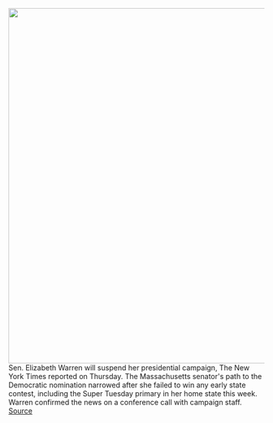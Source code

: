 <img src='https://cdn.vox-cdn.com/thumbor/uYx4S_zDP6yl5U_bvM-5nUAT_CI=/0x0:5460x3453/1200x800/filters:focal(2294x1291:3166x2163)/cdn.vox-cdn.com/uploads/chorus_image/image/66444470/1204234549.jpg.0.jpg' width='700px' /><br/>
Sen. Elizabeth Warren will suspend her presidential campaign, The New York Times reported on Thursday. The Massachusetts senator's path to the Democratic nomination narrowed after she failed to win any early state contest, including the Super Tuesday primary in her home state this week. Warren confirmed the news on a conference call with campaign staff.
<a href='https://www.theverge.com/2020/3/5/21162118/elizabeth-warren-suspends-campaign-big-tech-break-up-election-2020-democratic-primary'> Source <a/>